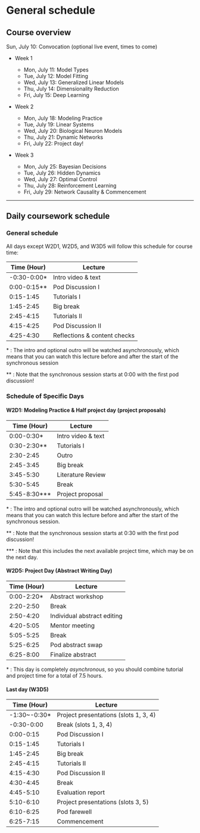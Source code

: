 # General schedule

## Course overview

Sun, July 10: Convocation (optional live event, times to come)
    
* Week 1
    * Mon, July 11: Model Types
    * Tue, July 12: Model Fitting
    * Wed, July 13: Generalized Linear Models
    * Thu, July 14: Dimensionality Reduction
    * Fri, July 15: Deep Learning
     
* Week 2
    * Mon, July 18: Modeling Practice
    * Tue, July 19: Linear Systems
    * Wed, July 20: Biological Neuron Models
    * Thu, July 21: Dynamic Networks
    * Fri, July 22: Project day!
    
* Week 3
    * Mon, July 25: Bayesian Decisions
    * Tue, July 26: Hidden Dynamics
    * Wed, July 27: Optimal Control
    * Thu, July 28: Reinforcement Learning
    * Fri, July 29: Network Causality & Commencement


----

## Daily coursework schedule

### General schedule
All days except W2D1, W2D5, and W3D5 will follow this schedule for course time:
 
|    Time (Hour)   |    Lecture                            |
|------------------|---------------------------------------|
|   -0:30-0:00\*   |    Intro video & text                 |
|    0:00-0:15\**  |    Pod Discussion I                   |
|    0:15-1:45     |    Tutorials I                        |
|    1:45-2:45     |    Big break                          |
|    2:45-4:15     |    Tutorials II                       |
|    4:15-4:25     |    Pod Discussion II                  |
|    4:25-4:30     |    Reflections & content checks       |

\* : The intro and optional outro will be watched asynchronously, which means that you can watch this lecture before and after the start of the synchronous session

\** : Note that the synchronous session starts at 0:00 with the first pod discussion!

### Schedule of Specific Days

#### W2D1: Modeling Practice & Half project day (project proposals)

|    Time (Hour)   |    Lecture                            |
|------------------|---------------------------------------|
|    0:00-0:30\*   |    Intro video & text                 |
|    0:30-2:30\**  |    Tutorials I                        |
|    2:30-2:45     |    Outro                              |
|    2:45-3:45     |    Big break                          |
|    3:45-5:30     |    Literature Review                  |
|    5:30-5:45     |    Break                              |
|    5:45-8:30\*** |    Project proposal                   |

\* : The intro and optional outro will be watched asynchronously, which means that you can watch this lecture before and after the start of the synchronous session.

\** : Note that the synchronous session starts at 0:30 with the first pod discussion!

\*** : Note that this includes the next available project time, which may be on the next day.

#### W2D5: Project Day (Abstract Writing Day)

|    Time (Hour)   |    Lecture                            |
|------------------|---------------------------------------|
|    0:00-2:20\*   |    Abstract workshop                  |
|    2:20-2:50     |    Break                              |
|    2:50-4:20     |    Individual abstract editing        |
|    4:20-5:05     |    Mentor meeting                     |
|    5:05-5:25     |    Break                              |
|    5:25-6:25     |    Pod abstract swap                  |
|    6:25-8:00     |    Finalize abstract                  |

\* : This day is completely *asynchronous*, so you should combine tutorial and project time for a total of 7.5 hours.

#### Last day (W3D5)

|    Time (Hour)   |    Lecture                               |
|------------------|------------------------------------------|
|   -1:30~-0:30\*  |    Project presentations (slots 1, 3, 4) |
|   -0:30-0:00     |    Break (slots 1, 3, 4)                 |
|    0:00-0:15     |    Pod Discussion I                      |
|    0:15-1:45     |    Tutorials I                           |
|    1:45-2:45     |    Big break                             |
|    2:45-4:15     |    Tutorials II                          |
|    4:15-4:30     |    Pod Discussion II                     |
|    4:30-4:45     |    Break                                 |
|    4:45-5:10     |    Evaluation report                     |
|    5:10-6:10     |    Project presentations (slots 3, 5)    |
|    6:10-6:25     |    Pod farewell                          |
|    6:25-7:15     |    Commencement                          |



